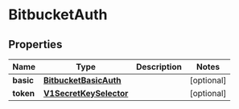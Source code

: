 

# BitbucketAuth

## Properties

Name | Type | Description | Notes
------------ | ------------- | ------------- | -------------
**basic** | [**BitbucketBasicAuth**](BitbucketBasicAuth.md) |  |  [optional]
**token** | [**V1SecretKeySelector**](V1SecretKeySelector.md) |  |  [optional]



